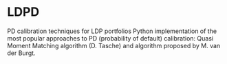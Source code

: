 # LDPD
PD calibration techniques for LDP portfolios
Python implementation of the most popular approaches to PD (probability of default) calibration: Quasi Moment Matching algorithm (D. Tasche) and algorithm proposed by M. van der Burgt.

